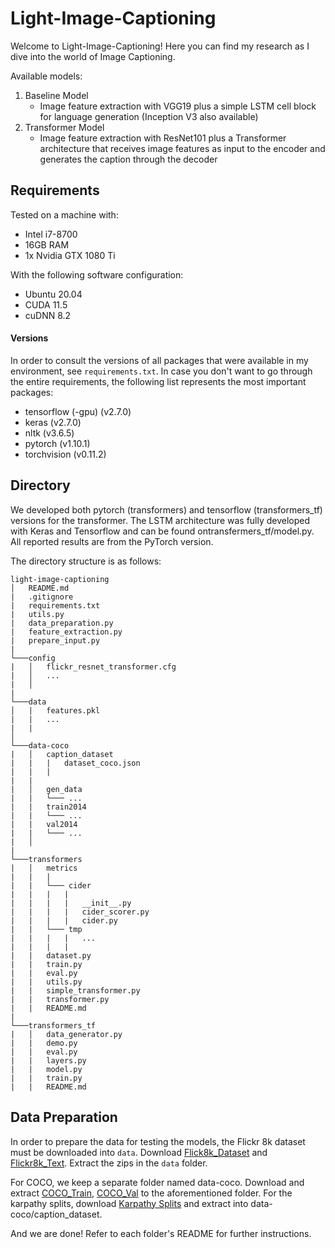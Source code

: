 # Light-Image-Captioning

Welcome to Light-Image-Captioning! Here you can find my research as I dive into the world of Image Captioning.

Available models:

1. Baseline Model
    - Image feature extraction with VGG19 plus a simple LSTM cell block for language generation (Inception V3 also available)
2. Transformer Model
    - Image feature extraction with ResNet101 plus a Transformer architecture that receives image features as input to the encoder and generates the caption through the decoder

## Requirements

Tested on a machine with:

- Intel i7-8700
- 16GB RAM
- 1x Nvidia GTX 1080 Ti

With the following software configuration:

- Ubuntu 20.04
- CUDA 11.5
- cuDNN 8.2

#### Versions

In order to consult the versions of all packages that were available in my environment, see `requirements.txt`. In case you don't want to go through the entire requirements, the following list represents the most important packages:

- tensorflow (-gpu) (v2.7.0)
- keras (v2.7.0)
- nltk (v3.6.5)
- pytorch (v1.10.1)
- torchvision (v0.11.2)

## Directory

We developed both pytorch (transformers) and tensorflow (transformers_tf) versions for the transformer. The LSTM architecture was fully developed with Keras and Tensorflow and can be found ontransfermers_tf/model.py. All reported results are from the PyTorch version.

The directory structure is as follows:

```
light-image-captioning
│   README.md
|   .gitignore
|   requirements.txt
|   utils.py
|   data_preparation.py
|   feature_extraction.py
|   prepare_input.py
|   
└───config
|   │   flickr_resnet_transformer.cfg
|   │   ...
|   │   
|  
└───data
│   |   features.pkl
|   |   ...
|   |
│   
└───data-coco
|   │   caption_dataset
|   |   |   dataset_coco.json
|   |   |
|   |
|   │   gen_data
|   |   └─── ...
|   |   train2014
|   |   └─── ...
|   |   val2014
|   |   └─── ...
|   │   
|  
└───transformers
|   │   metrics
|   |   |   
|   |   └─── cider
|   |   |   |
|   |   |   |   __init__.py
|   |   |   |   cider_scorer.py
|   |   |   |   cider.py
|   |   └─── tmp
|   |   |   |   ...
|   |   |   |
|   |   dataset.py
|   |   train.py
|   |   eval.py
|   |   utils.py
|   |   simple_transformer.py
|   |   transformer.py
|   |   README.md
|  
└───transformers_tf
|   │   data_generator.py
|   |   demo.py
|   |   eval.py
|   |   layers.py
|   |   model.py
|   |   train.py
|   |   README.md 
```

## Data Preparation

In order to prepare the data for testing the models, the Flickr 8k dataset must be downloaded into `data`. Download [Flick8k_Dataset](https://github.com/jbrownlee/Datasets/releases/download/Flickr8k/Flickr8k_Dataset.zip) and [Flickr8k_Text](https://github.com/jbrownlee/Datasets/releases/download/Flickr8k/Flickr8k_text.zip). Extract the zips in the `data` folder.

For COCO, we keep a separate folder named data-coco. Download and extract [COCO_Train](http://images.cocodataset.org/zips/train2014.zip), [COCO_Val](http://images.cocodataset.org/zips/val2014.zip) to the aforementioned folder. For the karpathy splits, download [Karpathy Splits](http://cs.stanford.edu/people/karpathy/deepimagesent/caption_datasets.zip) and extract into data-coco/caption_dataset.

And we are done! Refer to each folder's README for further instructions.